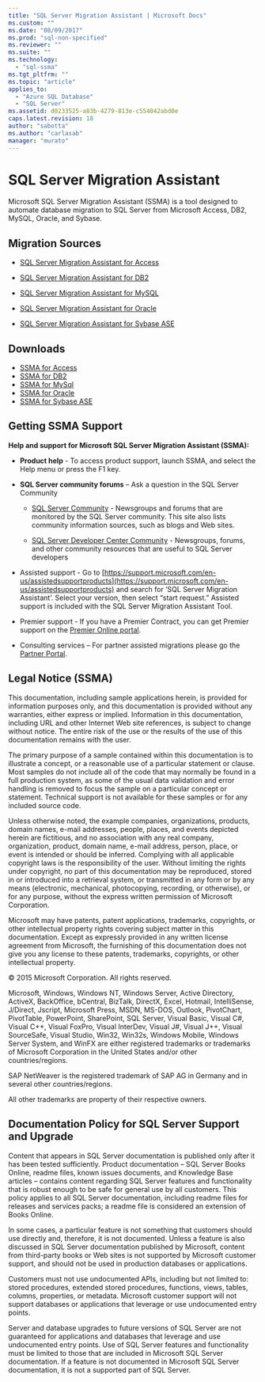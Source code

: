 ```yaml
---
title: "SQL Server Migration Assistant | Microsoft Docs"
ms.custom: ""
ms.date: "08/09/2017"
ms.prod: "sql-non-specified"
ms.reviewer: ""
ms.suite: ""
ms.technology: 
  - "sql-ssma"
ms.tgt_pltfrm: ""
ms.topic: "article"
applies_to: 
  - "Azure SQL Database"
  - "SQL Server"
ms.assetid: d0233525-a83b-4279-813e-c554042abd0e
caps.latest.revision: 18
author: "sabotta"
ms.author: "carlasab"
manager: "murato"
---
```

# SQL Server Migration Assistant
Microsoft SQL Server Migration Assistant (SSMA) is a tool designed to automate database migration to SQL Server from Microsoft Access, DB2, MySQL, Oracle, and Sybase.  
  
## Migration Sources  
  
-   [SQL Server Migration Assistant for Access](../ssma/access/sql-server-migration-assistant-for-access-accesstosql.md)  
  
- [SQL Server Migration Assistant for DB2](../ssma/db2/sql-server-migration-assistant-for-db2-db2tosql.md)  
  
-   [SQL Server Migration Assistant for MySQL](../ssma/mysql/sql-server-migration-assistant-for-mysql-mysqltosql.md)  
  
-   [SQL Server Migration Assistant for Oracle](../ssma/oracle/sql-server-migration-assistant-for-oracle-oracletosql.md)  
  
-  [ SQL Server Migration Assistant for Sybase ASE](../ssma/sybase/sql-server-migration-assistant-for-sybase-sybasetosql.md)  

## Downloads
- [SSMA for Access](http://aka.ms/ssmaforaccess)
- [SSMA for DB2](http://aka.ms/ssmafordb2)
- [SSMA for MySql](http://aka.ms/ssmaformysql)
- [SSMA for Oracle](http://aka.ms/ssmafororacle)
- [SSMA for Sybase ASE](http://aka.ms/ssmaforsybase)
 
## Getting SSMA Support  
**Help and support for Microsoft SQL Server Migration Assistant (SSMA):**  
  
-   **Product help** - To access product support, launch SSMA, and select the Help menu or press the F1 key.  
  
-   **SQL Server community forums** – Ask a question in the SQL Server Community  
  
    -   [SQL Server Community](http://go.microsoft.com/fwlink/?LinkId=42455) -   Newsgroups and forums that are monitored by the SQL Server community. This site also lists community information sources, such as blogs and Web sites.  
  
    -   [SQL Server Developer Center Community](http://go.microsoft.com/fwlink/?LinkId=42456) -  Newsgroups, forums, and other community resources that are useful to SQL Server developers  
  
-   Assisted support - Go to [https://support.microsoft.com/en-us/assistedsupportproducts](https://support.microsoft.com/en-us/assistedsupportproducts) and search for ‘SQL Server Migration Assistant’.  Select your version, then select “start request.”  Assisted support is included with the SQL Server Migration Assistant Tool.  
  
-   Premier support - If you have a Premier Contract, you can get Premier support on the [Premier Online portal](https://premier.microsoft.com/).  
  
-   Consulting services – For partner assisted migrations please go the [Partner Portal](https://www.platformmodernization.org/Pages/default.aspx).  
  
## Legal Notice (SSMA)  
This documentation, including sample applications herein, is provided for information purposes only, and this documentation is provided without any warranties, either express or implied. Information in this documentation, including URL and other Internet Web site references, is subject to change without notice. The entire risk of the use or the results of the use of this documentation remains with the user.  
  
The primary purpose of a sample contained within this documentation is to illustrate a concept, or a reasonable use of a particular statement or clause. Most samples do not include all of the code that may normally be found in a full production system, as some of the usual data validation and error handling is removed to focus the sample on a particular concept or statement. Technical support is not available for these samples or for any included source code.  
  
Unless otherwise noted, the example companies, organizations, products, domain names, e-mail addresses, people, places, and events depicted herein are fictitious, and no association with any real company, organization, product, domain name, e-mail address, person, place, or event is intended or should be inferred. Complying with all applicable copyright laws is the responsibility of the user. Without limiting the rights under copyright, no part of this documentation may be reproduced, stored in or introduced into a retrieval system, or transmitted in any form or by any means (electronic, mechanical, photocopying, recording, or otherwise), or for any purpose, without the express written permission of Microsoft Corporation.  
  
Microsoft may have patents, patent applications, trademarks, copyrights, or other intellectual property rights covering subject matter in this documentation. Except as expressly provided in any written license agreement from Microsoft, the furnishing of this documentation does not give you any license to these patents, trademarks, copyrights, or other intellectual property.  
  
© 2015 Microsoft Corporation. All rights reserved.  
  
Microsoft, Windows, Windows NT, Windows Server, Active Directory, ActiveX, BackOffice, bCentral, BizTalk, DirectX, Excel, Hotmail, IntelliSense, J/Direct, Jscript, Microsoft Press, MSDN, MS-DOS, Outlook, PivotChart, PivotTable, PowerPoint, SharePoint, SQL Server, Visual Basic, Visual C#, Visual C++, Visual FoxPro, Visual InterDev, Visual J#, Visual J++, Visual SourceSafe, Visual Studio, Win32, Win32s, Windows Mobile, Windows Server System, and WinFX are either registered trademarks or trademarks of Microsoft Corporation in the United States and/or other countries/regions.  
  
SAP NetWeaver is the registered trademark of SAP AG in Germany and in several other countries/regions.  
  
All other trademarks are property of their respective owners.  
  
## Documentation Policy for SQL Server Support and Upgrade  
Content that appears in SQL Server documentation is published only after it has been tested sufficiently. Product documentation – SQL Server Books Online, readme files, known issues documents, and Knowledge Base articles – contains content regarding SQL Server features and functionality that is robust enough to be safe for general use by all customers. This policy applies to all SQL Server documentation, including readme files for releases and services packs; a readme file is considered an extension of Books Online.  
  
In some cases, a particular feature is not something that customers should use directly and, therefore, it is not documented. Unless a feature is also discussed in SQL Server documentation published by Microsoft, content from third-party books or Web sites is not supported by Microsoft customer support, and should not be used in production databases or applications.  
  
Customers must not use undocumented APIs, including but not limited to: stored procedures, extended stored procedures, functions, views, tables, columns, properties, or metadata. Microsoft customer support will not support databases or applications that leverage or use undocumented entry points.  
  
Server and database upgrades to future versions of SQL Server are not guaranteed for applications and databases that leverage and use undocumented entry points. Use of SQL Server features and functionality must be limited to those that are included in Microsoft SQL Server documentation. If a feature is not documented in Microsoft SQL Server documentation, it is not a supported part of SQL Server.  
  
